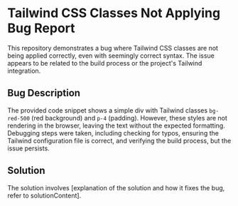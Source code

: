 # Tailwind CSS Classes Not Applying Bug Report

This repository demonstrates a bug where Tailwind CSS classes are not being applied correctly, even with seemingly correct syntax.  The issue appears to be related to the build process or the project's Tailwind integration.

## Bug Description

The provided code snippet shows a simple div with Tailwind classes `bg-red-500` (red background) and `p-4` (padding). However, these styles are not rendering in the browser, leaving the text without the expected formatting.  Debugging steps were taken, including checking for typos, ensuring the Tailwind configuration file is correct, and verifying the build process, but the issue persists.

## Solution

The solution involves [explanation of the solution and how it fixes the bug, refer to solutionContent].